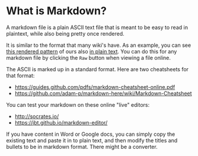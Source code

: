 # What is Markdown?

A markdown file is a plain ASCII text file that is meant to be easy to read in plaintext, while also being pretty once rendered.

It is similar to the format that many wiki's have. As an example, you can see [this rendered pattern](../patterns/2-structured/dedicated-community-leader.md) of ours also [in plain text](/../../raw/master/patterns/2-structured/dedicated-community-leader.md). You can do this for any markdown file by clicking the ``Raw`` button when viewing a file online.

The ASCII is marked up in a standard format. Here are two cheatsheets for that format:

- https://guides.github.com/pdfs/markdown-cheatsheet-online.pdf
- https://github.com/adam-p/markdown-here/wiki/Markdown-Cheatsheet

You can test your markdown on these online "live" editors:

- http://socrates.io/
- https://jbt.github.io/markdown-editor/

If you have content in Word or Google docs, you can simply copy the existing text and paste it in to plain text, and then modify the titles and bullets to be in markdown format. There might be a converter.
